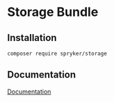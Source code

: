 # Storage Bundle

## Installation

```
composer require spryker/storage
```

## Documentation

[Documentation](https://spryker.github.io)

